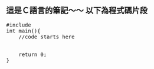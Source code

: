 這是Ｃ語言的筆記～～
以下為程式碼片段
--

<pre>#include <stdio.h>
int main(){
    //code starts here


    return 0;
}
</pre>
